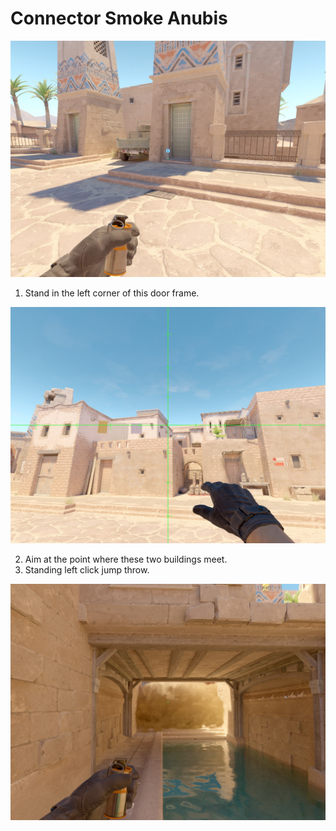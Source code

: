 # Connector Smoke Anubis

![Spot](./pos.jpg)

1. Stand in the left corner of this door frame.

![Aim](./aim.jpg)

2. Aim at the point where these two buildings meet.
3. Standing left click jump throw.

![Result](./result.jpg)